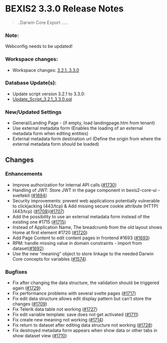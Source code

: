 # BEXIS2 3.3.0 Release Notes

>..Darwin Core Export .....

### Note:
Webconfig needs to be updated!

### Workspace changes:
- Workspace changes: [3.2.1..3.3.0](https://github.com/BEXIS2/Workspace/compare/3.2.1..3.3.0)

### Database Update(s):
- Update script version 3.2.1 to 3.3.0:
- [Update_Script_3.2.1_3.3.0.sql](https://github.com/BEXIS2/Core/blob/rc/database%20update%20scripts/Update_Script_3.2.1_3.3.0.sql)

### New/Updated Settings
- General/Landing Page - (if empty, load landingpage.htm from tenant)
- Use external metadata form (Enables the loading of an external metadata form when editing entities)
- External metadata form destination url (Define the origin from where the external metadata form should be loaded)

## Changes

### Enhancements
- Improve authorization for internal API calls ([#1730](https://github.com/BEXIS2/Core/issues/1730))
- Handling of JWT: Store JWT in the page component in bexis2-core-ui - sveltekit ([#1694](https://github.com/BEXIS2/Core/issues/1694))
- Security improvements: prevent web applications potentially vulnerable to clickjacking (443/tcp) & Add missing secure cookie attribute (HTTP) (443/tcp) ([#1708](https://github.com/BEXIS2/Core/issues/1708))([#1707](https://github.com/BEXIS2/Core/issues/1707))
- Add the possibility to use an external metadata form instead of the existing one #1715 ([#1715](https://github.com/BEXIS2/Core/issues/1715))
- Instead of Application Name, The breadcrumb from the old layout shows Home at first element #1720 ([#1720](https://github.com/BEXIS2/Core/issues/1720))
- Add Page Content to edit content pages in frontend #1693 ([#1693](https://github.com/BEXIS2/Core/issues/1693))
- RPM: handle missing value in domain constraints - import from dataset([#1692](https://github.com/BEXIS2/Core/issues/1692))
- Use the new “meaning” object to store linkage to the needed Darwin Core concepts for variables ([#1574](https://github.com/BEXIS2/Core/issues/1574))
  
### Bugfixes
- Fix after changing the data structure, the validation should be triggered again ([#1729](https://github.com/BEXIS2/Core/issues/1729))
- Fix performance problems with several svelte pages ([#1717](https://github.com/BEXIS2/Core/issues/1717))
- Fix edit data structure allows edit display pattern but can't store the changes ([#1709](https://github.com/BEXIS2/Core/issues/1709))
- Fix Telerik data table not working ([#1727](https://github.com/BEXIS2/Core/issues/1727))
- Fix edit variable template: save does not get activated ([#1711](https://github.com/BEXIS2/Core/issues/1711))
- Fix create new meaning not working ([#1714](https://github.com/BEXIS2/Core/issues/1714))
- Fix return to dataset after editing data structure not working ([#1728](https://github.com/BEXIS2/Core/issues/1728))
- Fix destroyed metadata form appears when show data or other tabs in show dataset view ([#1710](https://github.com/BEXIS2/Core/issues/1710))


